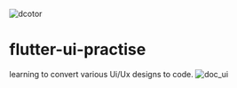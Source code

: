 ![dcotor](https://user-images.githubusercontent.com/95612215/187995217-cdf03924-4057-4ff9-9844-36596c20da39.gif)
# flutter-ui-practise
learning to convert various  Ui/Ux designs to code. 
![doc_ui](https://user-images.githubusercontent.com/95612215/187995955-fad4a2d1-cf67-43ce-afe0-2ee7a0798e61.jpg)

